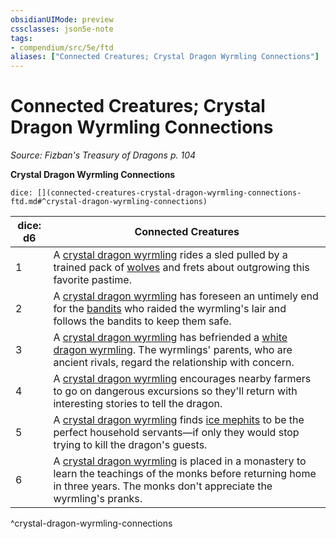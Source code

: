 ```yaml
---
obsidianUIMode: preview
cssclasses: json5e-note
tags:
- compendium/src/5e/ftd
aliases: ["Connected Creatures; Crystal Dragon Wyrmling Connections"]
---
```

# Connected Creatures; Crystal Dragon Wyrmling Connections
*Source: Fizban's Treasury of Dragons p. 104* 

**Crystal Dragon Wyrmling Connections**

`dice: [](connected-creatures-crystal-dragon-wyrmling-connections-ftd.md#^crystal-dragon-wyrmling-connections)`

| dice: d6 | Connected Creatures |
|----------|---------------------|
| 1 | A [crystal dragon wyrmling](2-Mechanics/CLI/bestiary/dragon/crystal-dragon-wyrmling-ftd.md) rides a sled pulled by a trained pack of [wolves](2-Mechanics/CLI/bestiary/beast/wolf.md) and frets about outgrowing this favorite pastime. |
| 2 | A [crystal dragon wyrmling](2-Mechanics/CLI/bestiary/dragon/crystal-dragon-wyrmling-ftd.md) has foreseen an untimely end for the [bandits](2-Mechanics/CLI/bestiary/humanoid/bandit.md) who raided the wyrmling's lair and follows the bandits to keep them safe. |
| 3 | A [crystal dragon wyrmling](2-Mechanics/CLI/bestiary/dragon/crystal-dragon-wyrmling-ftd.md) has befriended a [white dragon wyrmling](2-Mechanics/CLI/bestiary/dragon/white-dragon-wyrmling.md). The wyrmlings' parents, who are ancient rivals, regard the relationship with concern. |
| 4 | A [crystal dragon wyrmling](2-Mechanics/CLI/bestiary/dragon/crystal-dragon-wyrmling-ftd.md) encourages nearby farmers to go on dangerous excursions so they'll return with interesting stories to tell the dragon. |
| 5 | A [crystal dragon wyrmling](2-Mechanics/CLI/bestiary/dragon/crystal-dragon-wyrmling-ftd.md) finds [ice mephits](2-Mechanics/CLI/bestiary/elemental/ice-mephit.md) to be the perfect household servants—if only they would stop trying to kill the dragon's guests. |
| 6 | A [crystal dragon wyrmling](2-Mechanics/CLI/bestiary/dragon/crystal-dragon-wyrmling-ftd.md) is placed in a monastery to learn the teachings of the monks before returning home in three years. The monks don't appreciate the wyrmling's pranks. |
^crystal-dragon-wyrmling-connections